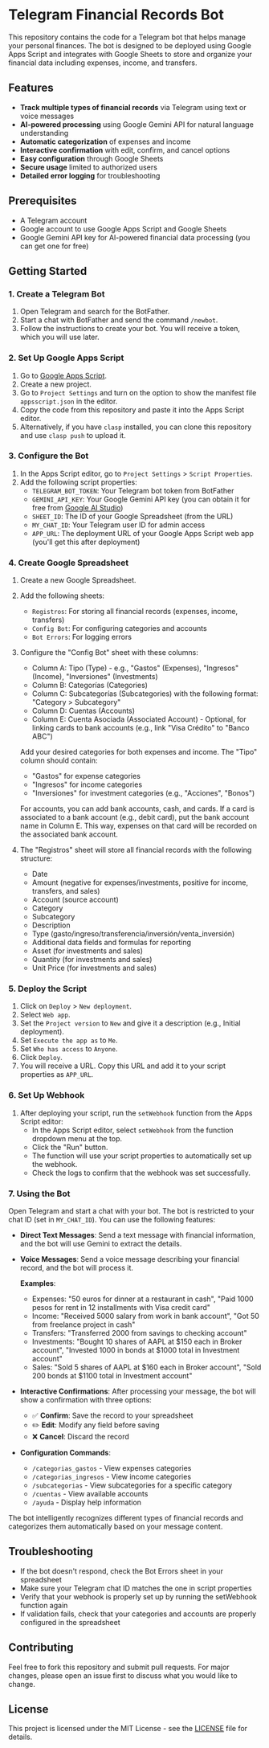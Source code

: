 # Telegram Financial Records Bot

This repository contains the code for a Telegram bot that helps manage your personal finances. The bot is designed to be deployed using Google Apps Script and integrates with Google Sheets to store and organize your financial data including expenses, income, and transfers.

## Features

- **Track multiple types of financial records** via Telegram using text or voice messages
- **AI-powered processing** using Google Gemini API for natural language understanding
- **Automatic categorization** of expenses and income
- **Interactive confirmation** with edit, confirm, and cancel options
- **Easy configuration** through Google Sheets
- **Secure usage** limited to authorized users
- **Detailed error logging** for troubleshooting

## Prerequisites

- A Telegram account
- Google account to use Google Apps Script and Google Sheets
- Google Gemini API key for AI-powered financial data processing (you can get one for free)

## Getting Started

### 1. Create a Telegram Bot

1. Open Telegram and search for the BotFather.
2. Start a chat with BotFather and send the command `/newbot`.
3. Follow the instructions to create your bot. You will receive a token, which you will use later.

### 2. Set Up Google Apps Script

1. Go to [Google Apps Script](https://script.google.com/).
2. Create a new project.
3. Go to `Project Settings` and turn on the option to show the manifest file `appsscript.json` in the editor.
4. Copy the code from this repository and paste it into the Apps Script editor.
5. Alternatively, if you have `clasp` installed, you can clone this repository and use `clasp push` to upload it.

### 3. Configure the Bot

1. In the Apps Script editor, go to `Project Settings` > `Script Properties`.
2. Add the following script properties:
   - `TELEGRAM_BOT_TOKEN`: Your Telegram bot token from BotFather
   - `GEMINI_API_KEY`: Your Google Gemini API key (you can obtain it for free from [Google AI Studio](https://aistudio.google.com/))
   - `SHEET_ID`: The ID of your Google Spreadsheet (from the URL)
   - `MY_CHAT_ID`: Your Telegram user ID for admin access
   - `APP_URL`: The deployment URL of your Google Apps Script web app (you'll get this after deployment)

### 4. Create Google Spreadsheet

1. Create a new Google Spreadsheet.
2. Add the following sheets:
   - `Registros`: For storing all financial records (expenses, income, transfers)
   - `Config Bot`: For configuring categories and accounts
   - `Bot Errors`: For logging errors

3. Configure the "Config Bot" sheet with these columns:
   - Column A: Tipo (Type) - e.g., "Gastos" (Expenses), "Ingresos" (Income), "Inversiones" (Investments)
   - Column B: Categorías (Categories)
   - Column C: Subcategorías (Subcategories) with the following format: "Category > Subcategory"
   - Column D: Cuentas (Accounts)
   - Column E: Cuenta Asociada (Associated Account) - Optional, for linking cards to bank accounts (e.g., link "Visa Crédito" to "Banco ABC")

   Add your desired categories for both expenses and income. The "Tipo" column should contain:
   - "Gastos" for expense categories
   - "Ingresos" for income categories
   - "Inversiones" for investment categories (e.g., "Acciones", "Bonos")

   For accounts, you can add bank accounts, cash, and cards. If a card is associated to a bank account (e.g., debit card), put the bank account name in Column E. This way, expenses on that card will be recorded on the associated bank account.

4. The "Registros" sheet will store all financial records with the following structure:
   - Date
   - Amount (negative for expenses/investments, positive for income, transfers, and sales)
   - Account (source account)
   - Category
   - Subcategory
   - Description
   - Type (gasto/ingreso/transferencia/inversión/venta_inversión)
   - Additional data fields and formulas for reporting
   - Asset (for investments and sales)
   - Quantity (for investments and sales)
   - Unit Price (for investments and sales)

### 5. Deploy the Script

1. Click on `Deploy` > `New deployment`.
2. Select `Web app`.
3. Set the `Project version` to `New` and give it a description (e.g., Initial deployment).
4. Set `Execute the app as` to `Me`.
5. Set `Who has access` to `Anyone`.
6. Click `Deploy`.
7. You will receive a URL. Copy this URL and add it to your script properties as `APP_URL`.

### 6. Set Up Webhook

1. After deploying your script, run the `setWebhook` function from the Apps Script editor:
   - In the Apps Script editor, select `setWebhook` from the function dropdown menu at the top.
   - Click the "Run" button.
   - The function will use your script properties to automatically set up the webhook.
   - Check the logs to confirm that the webhook was set successfully.

### 7. Using the Bot

Open Telegram and start a chat with your bot. The bot is restricted to your chat ID (set in `MY_CHAT_ID`). You can use the following features:

- **Direct Text Messages**:
  Send a text message with financial information, and the bot will use Gemini to extract the details.

- **Voice Messages**:
  Send a voice message describing your financial record, and the bot will process it.

  **Examples**:
  - Expenses: "50 euros for dinner at a restaurant in cash", "Paid 1000 pesos for rent in 12 installments with Visa credit card"
  - Income: "Received 5000 salary from work in bank account", "Got 50 from freelance project in cash"
  - Transfers: "Transferred 2000 from savings to checking account"
  - Investments: "Bought 10 shares of AAPL at $150 each in Broker account", "Invested 1000 in bonds at $1000 total in Investment account"
  - Sales: "Sold 5 shares of AAPL at $160 each in Broker account", "Sold 200 bonds at $1100 total in Investment account"

- **Interactive Confirmations**:
  After processing your message, the bot will show a confirmation with three options:
  - ✅ **Confirm**: Save the record to your spreadsheet
  - ✏️ **Edit**: Modify any field before saving
  - ❌ **Cancel**: Discard the record

- **Configuration Commands**:
  - `/categorias_gastos` - View expenses categories
  - `/categorias_ingresos` - View income categories
  - `/subcategorias` - View subcategories for a specific category
  - `/cuentas` - View available accounts
  - `/ayuda` - Display help information

The bot intelligently recognizes different types of financial records and categorizes them automatically based on your message content.

## Troubleshooting

- If the bot doesn't respond, check the Bot Errors sheet in your spreadsheet
- Make sure your Telegram chat ID matches the one in script properties
- Verify that your webhook is properly set up by running the setWebhook function again
- If validation fails, check that your categories and accounts are properly configured in the spreadsheet

## Contributing

Feel free to fork this repository and submit pull requests. For major changes, please open an issue first to discuss what you would like to change.

## License

This project is licensed under the MIT License - see the [LICENSE](LICENSE) file for details.
